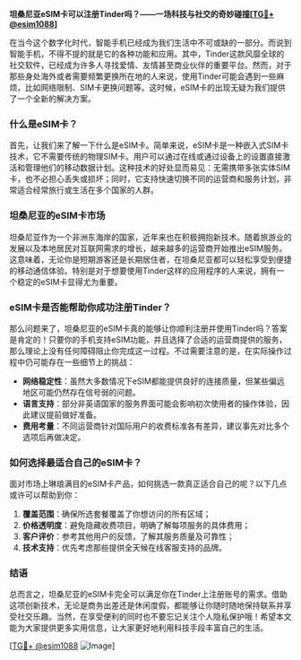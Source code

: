 **坦桑尼亚eSIM卡可以注册Tinder吗？——一场科技与社交的奇妙碰撞[[TG💪+ @esim1088](https://t.me/s/esim1088)]**

在当今这个数字化时代，智能手机已经成为我们生活中不可或缺的一部分。而说到智能手机，不得不提的就是它的各种功能和应用。其中，Tinder这款风靡全球的社交软件，已经成为许多人寻找爱情、友情甚至商业伙伴的重要平台。然而，对于那些身处海外或者需要频繁更换所在地的人来说，使用Tinder可能会遇到一些麻烦，比如网络限制、SIM卡更换问题等。这时候，eSIM卡的出现无疑为我们提供了一个全新的解决方案。

### 什么是eSIM卡？

首先，让我们来了解一下什么是eSIM卡。简单来说，eSIM卡是一种嵌入式SIM卡技术，它不需要传统的物理SIM卡。用户可以通过在线或通过设备上的设置直接激活和管理他们的移动数据计划。这种技术的好处显而易见：无需携带多张实体SIM卡，也不必担心丢失或损坏；同时，它支持快速切换不同的运营商和服务计划，非常适合经常旅行或生活在多个国家的人群。

### 坦桑尼亚的eSIM卡市场

坦桑尼亚作为一个非洲东海岸的国家，近年来也在积极拥抱新技术。随着旅游业的发展以及本地居民对互联网需求的增长，越来越多的运营商开始推出eSIM服务。这意味着，无论你是短期游客还是长期居住者，在坦桑尼亚都可以轻松享受到便捷的移动通信体验。特别是对于想要使用Tinder这样的应用程序的人来说，拥有一个稳定的eSIM卡显得尤为重要。

### eSIM卡是否能帮助你成功注册Tinder？

那么问题来了，坦桑尼亚的eSIM卡真的能够让你顺利注册并使用Tinder吗？答案是肯定的！只要你的手机支持eSIM功能，并且选择了合适的运营商提供的服务，那么理论上没有任何障碍阻止你完成这一过程。不过需要注意的是，在实际操作过程中仍可能存在一些细节上的挑战：

- **网络稳定性**：虽然大多数情况下eSIM都能提供良好的连接质量，但某些偏远地区可能仍然存在信号弱的问题。
- **语言支持**：部分非英语国家的服务界面可能会影响初次使用者的操作体验，因此建议提前做好准备。
- **费用考量**：不同运营商针对国际用户的收费标准各有差异，建议事先对比多个选项后再做决定。

### 如何选择最适合自己的eSIM卡？

面对市场上琳琅满目的eSIM卡产品，如何挑选一款真正适合自己的呢？以下几点或许可以帮助到你：
1. **覆盖范围**：确保所选套餐覆盖了你想访问的所有区域；
2. **价格透明度**：避免隐藏收费项目，明确了解每项服务的具体费用；
3. **客户评价**：参考其他用户的反馈，了解其服务质量及可靠性；
4. **技术支持**：优先考虑那些提供全天候在线客服支持的品牌。

### 结语

总而言之，坦桑尼亚的eSIM卡完全可以满足你在Tinder上注册账号的需求。借助这项创新技术，无论是商务出差还是休闲度假，都能够让你随时随地保持联系并享受社交乐趣。当然，在享受便利的同时也不要忘记关注个人隐私保护哦！希望本文能为大家提供更多实用信息，让大家更好地利用科技手段丰富自己的生活。

[[TG💪+ @esim1088](https://t.me/s/esim1088) ![Image](https://i.postimg.cc/4NQfJmqS/Snipaste-2025-05-13-00-14-12.png)]